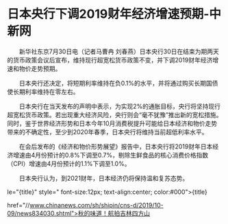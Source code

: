 # 日本央行下调2019财年经济增速预期-中新网

　　新华社东京7月30日电（记者马曹冉 刘春燕）日本央行30日在结束为期两天的货币政策会议后宣布，维持现行超宽松货币政策不变，并下调2019财年经济增速和物价走势预期。

　　日本央行还决定，将短期利率维持在负0.1%的水平，并将通过购买长期国债使长期利率维持在零左右。

　　日本央行在当天发布的声明中表示，为实现2%的通胀目标，央行将坚持现行超宽松货币政策。若出现重大经济风险，央行则会“毫不犹豫”推出新的宽松措施。同时，鉴于世界经济形势和日本今年10月消费税提升可能给日本经济和物价走势带来的不确定性，至少到2020年春季，日本央行将维持当前超低利率水平。

　　在会后发布的《经济和物价形势展望》报告中，日本央行将2019财年日本经济增速由4月份预计的0.8%下调至0.7%，剔除生鲜食品的核心消费价格指数（CPI）增速由4月份预计的1.1%下调至1.0%。

　　日本央行认为，到2021财年，日本经济仍将保持温和复苏态势。

le="{title}" style=" font-size:12px; text-align:center; color:#000">{title}

href="//www.chinanews.com/sh/shipin/cns-d/2019/10-09/news834030.shtml">秋的味道！航拍吉林四方山
